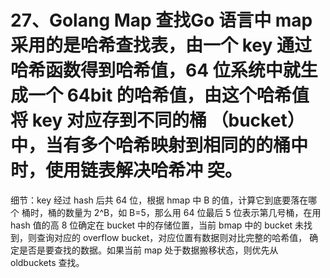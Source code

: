 # 27、Golang Map 查找Go 语言中 map 采用的是哈希查找表，由一个 key 通过哈希函数得到哈希值，64 位系统中就生成一个 64bit 的哈希值，由这个哈希值将 key 对应存到不同的桶 （bucket）中，当有多个哈希映射到相同的的桶中时，使用链表解决哈希冲 突。 

细节：key 经过 hash 后共 64 位，根据 hmap 中 B 的值，计算它到底要落在哪个 桶时，桶的数量为 2^B，如 B=5，那么用 64 位最后 5 位表示第几号桶，在用 hash 值的高 8 位确定在 bucket 中的存储位置，当前 bmap 中的 bucket 未找 到，则查询对应的 overflow bucket，对应位置有数据则对比完整的哈希值， 确定是否是要查找的数据。如果当前 map 处于数据搬移状态，则优先从 oldbuckets 查找。

